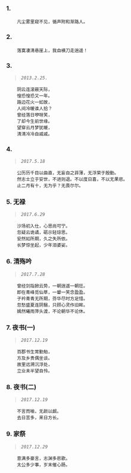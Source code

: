 ### 1. 
        凡尘雾里窥不见，循声附和渐路人。

### 2.
        落寞凄清悬崖上，我自横刀走逍遥！

### 3.
>*`2013.2.25.`*

        阴云连滚蔽天际，
        惶恐惶恐又一年。
        路边花火一如故，
        人间冷暖谁人拾？
        曾经落日咿呀笑，
        了却今生前世缘。
        望穿云月梦犹暖，
        清清冷冷自戚戚。 
        
### 4.
>*`2017.5.18`*

        公历历千目以曲直，无妄自之菲薄，无浮荣于殷勤。
        然志士立于安世，不进则退。不以度日喜，不以无果悲。
        止二月有十，无为乎？无畏尔尔。

### 5. 无禄
>*`2017.6.29`*
        
        沙场初入仕，心思尚可宁。
        忽疑云诡谲，砺示轻琼思。
        安然如所期，久之失所依。
        长梦惊坐起，少年泪婆娑。

### 6. 清殇吟
>*`2017.7.28`*

        曾经剑指掀云势，一朝逍遥一朝狂。
        即在青峰觅仙草，一颦一笑念盈盈。
        子衿青青无所期，芬华尽时方足惜。
        忽愁盛夏连阴翳，只顾心灵作旧眸。
        嫣然曦雨萍头渡，不论朝华不论休。

### 7. 夜书(一)
>*`2017.12.19`*

        百郡书生常勤勉，
        方及乡贵偶坐谈。
        故里远溯沉浮处，
        立业未半望自怜。

### 8. 夜书(二)
>*`2017.12.19`*

        不言而喻，无颜以觑。
        去日苦多，来日方长。
        
### 9. 家祭
>*`2017.12.29`*

        意满多豪言，志渊多悲歌。
        太公多少事，岁末催心肠。

